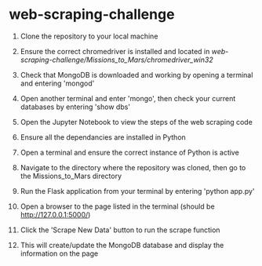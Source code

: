 # web-scraping-challenge

1. Clone the repository to your local machine

2. Ensure the correct chromedriver is installed and located in *web-scraping-challenge/Missions_to_Mars/chromedriver_win32*

3. Check that MongoDB is downloaded and working by opening a terminal and entering 'mongod'

4. Open another terminal and enter 'mongo', then check your current databases by entering 'show dbs'

5. Open the Jupyter Notebook to view the steps of the web scraping code

6. Ensure all the dependancies are installed in Python

7. Open a terminal and ensure the correct instance of Python is active

8. Navigate to the directory where the repository was cloned, then go to the Missions_to_Mars directory

9. Run the Flask application from your terminal by entering 'python app.py'

10. Open a browser to the page listed in the terminal (should be http://127.0.0.1:5000/)

11. Click the 'Scrape New Data' button to run the scrape function

12. This will create/update the MongoDB database and display the information on the page 